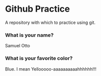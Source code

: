 # Github Practice

A repository with which to practice using git.

### What is your name?

Samuel Otto


### What is your favorite color?

Blue. I mean Yellooooo-aaaaaaaaaahhhhhh!!!
